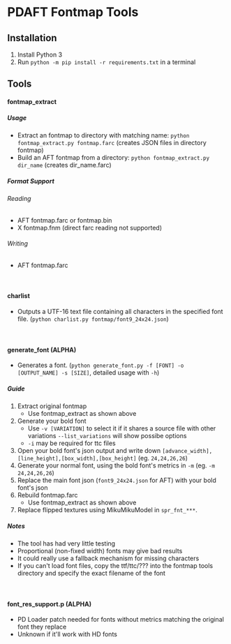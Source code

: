 PDAFT Fontmap Tools
===================

## Installation
1. Install Python 3
2. Run `python -m pip install -r requirements.txt` in a terminal

## Tools
#### fontmap_extract
 ##### Usage
 - Extract an fontmap to directory with matching name: `python fontmap_extract.py fontmap.farc`
     (creates JSON files in directory fontmap)
 - Build an AFT fontmap from a directory: `python fontmap_extract.py dir_name`
     (creates dir_name.farc)
 
 ##### Format Support
 ###### Reading
 - AFT fontmap.farc or fontmap.bin
 - X fontmap.fnm (direct farc reading not supported)
 
 ###### Writing
 - AFT fontmap.farc

　

#### charlist
 - Outputs a UTF-16 text file containing all characters in the specified font file.
     (`python charlist.py fontmap/font9_24x24.json`)

　

#### generate_font (ALPHA)
 - Generates a font.
     (`python generate_font.py -f [FONT] -o [OUTPUT_NAME] -s [SIZE]`, detailed usage with `-h`)
 
 ##### Guide
 1. Extract original fontmap
     - Use fontmap_extract as shown above
 2. Generate your bold font
     - Use `-v [VARIATION]` to select it if it shares a source file with other variations
         `--list_variations` will show possibe options
     - `-i` may be required for ttc files
 3. Open your bold font's json output and write down `[advance_width],[line_height],[box_width],[box_height]`
     (eg. `24,24,26,26`)
 4. Generate your normal font, using the bold font's metrics in `-m` (eg. `-m 24,24,26,26`)
 5. Replace the main font json (`font9_24x24.json` for AFT) with your bold font's json
 6. Rebuild fontmap.farc
     - Use fontmap_extract as shown above
 7. Replace flipped textures using MikuMikuModel in `spr_fnt_***`.
 
 ##### Notes
 - The tool has had very little testing
 - Proportional (non-fixed width) fonts may give bad results
 - It could really use a fallback mechanism for missing characters
 - If you can't load font files, copy the ttf/ttc/??? into the fontmap tools directory and specify the exact filename of the font

　

#### font_res_support.p (ALPHA)
 - PD Loader patch needed for fonts without metrics matching the original font they replace
 - Unknown if it'll work with HD fonts